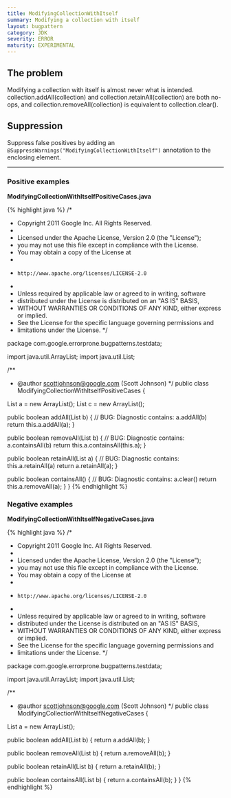 ```yaml
---
title: ModifyingCollectionWithItself
summary: Modifying a collection with itself
layout: bugpattern
category: JDK
severity: ERROR
maturity: EXPERIMENTAL
---
```


<!--
*** AUTO-GENERATED, DO NOT MODIFY ***
To make changes, edit the @BugPattern annotation or the explanation in docs/bugpattern.
-->

## The problem
Modifying a collection with itself is almost never what is intended. collection.addAll(collection) and collection.retainAll(collection) are both no-ops, and collection.removeAll(collection) is equivalent to collection.clear().

## Suppression
Suppress false positives by adding an `@SuppressWarnings("ModifyingCollectionWithItself")` annotation to the enclosing element.

----------

### Positive examples
__ModifyingCollectionWithItselfPositiveCases.java__

{% highlight java %}
/*
 * Copyright 2011 Google Inc. All Rights Reserved.
 *
 * Licensed under the Apache License, Version 2.0 (the "License");
 * you may not use this file except in compliance with the License.
 * You may obtain a copy of the License at
 *
 *     http://www.apache.org/licenses/LICENSE-2.0
 *
 * Unless required by applicable law or agreed to in writing, software
 * distributed under the License is distributed on an "AS IS" BASIS,
 * WITHOUT WARRANTIES OR CONDITIONS OF ANY KIND, either express or implied.
 * See the License for the specific language governing permissions and
 * limitations under the License.
 */

package com.google.errorprone.bugpatterns.testdata;

import java.util.ArrayList;
import java.util.List;

/**
 * @author scottjohnson@google.com (Scott Johnson)
 */
public class ModifyingCollectionWithItselfPositiveCases {
  
  List<Integer> a = new ArrayList<Integer>();
  List<Integer> c = new ArrayList<Integer>();
  
  public boolean addAll(List<Integer> b) {
    // BUG: Diagnostic contains: a.addAll(b)
    return this.a.addAll(a);
  }
  
  public boolean removeAll(List<Integer> b) {
    // BUG: Diagnostic contains: a.containsAll(b)
    return this.a.containsAll(this.a);
  }
  
  public boolean retainAll(List<Integer> a) {
    // BUG: Diagnostic contains: this.a.retainAll(a)
    return a.retainAll(a);
  }
  
  public boolean containsAll() {
    // BUG: Diagnostic contains: a.clear()
    return this.a.removeAll(a);
  }
}
{% endhighlight %}

### Negative examples
__ModifyingCollectionWithItselfNegativeCases.java__

{% highlight java %}
/*
 * Copyright 2011 Google Inc. All Rights Reserved.
 *
 * Licensed under the Apache License, Version 2.0 (the "License");
 * you may not use this file except in compliance with the License.
 * You may obtain a copy of the License at
 *
 *     http://www.apache.org/licenses/LICENSE-2.0
 *
 * Unless required by applicable law or agreed to in writing, software
 * distributed under the License is distributed on an "AS IS" BASIS,
 * WITHOUT WARRANTIES OR CONDITIONS OF ANY KIND, either express or implied.
 * See the License for the specific language governing permissions and
 * limitations under the License.
 */

package com.google.errorprone.bugpatterns.testdata;

import java.util.ArrayList;
import java.util.List;

/**
 * @author scottjohnson@google.com (Scott Johnson)
 */
public class ModifyingCollectionWithItselfNegativeCases {
  
  List<Integer> a = new ArrayList<Integer>();
  
  public boolean addAll(List<Integer> b) {
    return a.addAll(b);
  }
  
  public boolean removeAll(List<Integer> b) {
    return a.removeAll(b);
  }
  
  public boolean retainAll(List<Integer> b) {
    return a.retainAll(b);
  }
  
  public boolean containsAll(List<Integer> b) {
    return a.containsAll(b);
  }
}
{% endhighlight %}

